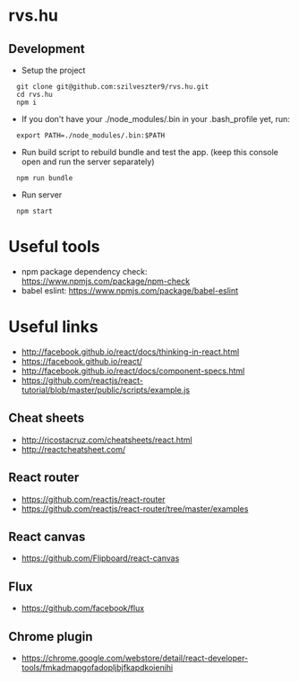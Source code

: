 # rvs.hu

Development
-----------
* Setup the project
```shell
  git clone git@github.com:szilveszter9/rvs.hu.git
  cd rvs.hu
  npm i
```

* If you don't have your ./node_modules/.bin
  in your .bash_profile yet, run:
```shell
  export PATH=./node_modules/.bin:$PATH
```

* Run build script to rebuild bundle and test the app.
  (keep this console open and run the server separately)
```shell
  npm run bundle
```

* Run server
```shell
  npm start
```
Useful tools
============
* npm package dependency check: https://www.npmjs.com/package/npm-check
* babel eslint: https://www.npmjs.com/package/babel-eslint

Useful links
============
* http://facebook.github.io/react/docs/thinking-in-react.html
* https://facebook.github.io/react/
* http://facebook.github.io/react/docs/component-specs.html
* https://github.com/reactjs/react-tutorial/blob/master/public/scripts/example.js

Cheat sheets
------------
* http://ricostacruz.com/cheatsheets/react.html
* http://reactcheatsheet.com/

React router
------------
* https://github.com/reactjs/react-router
* https://github.com/reactjs/react-router/tree/master/examples

React canvas
------------
* https://github.com/Flipboard/react-canvas

Flux
----
* https://github.com/facebook/flux

Chrome plugin
-------------
* https://chrome.google.com/webstore/detail/react-developer-tools/fmkadmapgofadopljbjfkapdkoienihi
